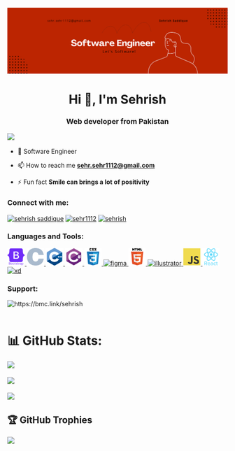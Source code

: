 ![logo](https://github.com/Sehrish-Saddique/Sehrish-Saddique/blob/main/SoftwareEngineer.png?raw=true)
<h1 align="center">Hi 👋, I'm Sehrish</h1>
<h3 align="center">Web developer from Pakistan</h3>

[![](https://visitcount.itsvg.in/api?id=sehrish-saddique&icon=0&color=10)](https://visitcount.itsvg.in)

 

- 🔭 Software Engineer

- 📫 How to reach me **sehr.sehr1112@gmail.com**

- ⚡ Fun fact **Smile can brings a lot of positivity**

<h3 align="left">Connect with me:</h3>
<p align="left">
   
<a href="https://linkedin.com/in/sehrish-saddique-51b55621a" target="blank"><img align="center" src="https://raw.githubusercontent.com/rahuldkjain/github-profile-readme-generator/master/src/images/icons/Social/linked-in-alt.svg" alt="sehrish saddique" height="30" width="40" /></a>
<a href="https://instagram.com/sehr1112" target="blank"><img align="center" src="https://raw.githubusercontent.com/rahuldkjain/github-profile-readme-generator/master/src/images/icons/Social/instagram.svg" alt="sehr1112" height="30" width="40" /></a>
<a href="https://dribbble.com/Sehr1112" target="blank"><img align="center" src="https://raw.githubusercontent.com/rahuldkjain/github-profile-readme-generator/master/src/images/icons/Social/dribbble.svg" alt="sehrish" height="30" width="40" /></a>
</p>

<h3 align="left">Languages and Tools:</h3>
<p align="left"> <a href="https://getbootstrap.com" target="_blank" rel="noreferrer"> <img src="https://raw.githubusercontent.com/devicons/devicon/master/icons/bootstrap/bootstrap-plain-wordmark.svg" alt="bootstrap" width="40" height="40"/> </a> <a href="https://www.cprogramming.com/" target="_blank" rel="noreferrer"> <img src="https://raw.githubusercontent.com/devicons/devicon/master/icons/c/c-original.svg" alt="c" width="40" height="40"/> </a> <a href="https://www.w3schools.com/cpp/" target="_blank" rel="noreferrer"> <img src="https://raw.githubusercontent.com/devicons/devicon/master/icons/cplusplus/cplusplus-original.svg" alt="cplusplus" width="40" height="40"/> </a> <a href="https://www.w3schools.com/cs/" target="_blank" rel="noreferrer"> <img src="https://raw.githubusercontent.com/devicons/devicon/master/icons/csharp/csharp-original.svg" alt="csharp" width="40" height="40"/> </a> <a href="https://www.w3schools.com/css/" target="_blank" rel="noreferrer"> <img src="https://raw.githubusercontent.com/devicons/devicon/master/icons/css3/css3-original-wordmark.svg" alt="css3" width="40" height="40"/> </a> <a href="https://www.figma.com/" target="_blank" rel="noreferrer"> <img src="https://www.vectorlogo.zone/logos/figma/figma-icon.svg" alt="figma" width="40" height="40"/> </a> <a href="https://www.w3.org/html/" target="_blank" rel="noreferrer"> <img src="https://raw.githubusercontent.com/devicons/devicon/master/icons/html5/html5-original-wordmark.svg" alt="html5" width="40" height="40"/> </a> <a href="https://www.adobe.com/in/products/illustrator.html" target="_blank" rel="noreferrer"> <img src="https://www.vectorlogo.zone/logos/adobe_illustrator/adobe_illustrator-icon.svg" alt="illustrator" width="40" height="40"/> </a> <a href="https://developer.mozilla.org/en-US/docs/Web/JavaScript" target="_blank" rel="noreferrer"> <img src="https://raw.githubusercontent.com/devicons/devicon/master/icons/javascript/javascript-original.svg" alt="javascript" width="40" height="40"/> </a> <a href="https://reactjs.org/" target="_blank" rel="noreferrer"> <img src="https://raw.githubusercontent.com/devicons/devicon/master/icons/react/react-original-wordmark.svg" alt="react" width="40" height="40"/> </a> <a href="https://www.adobe.com/products/xd.html" target="_blank" rel="noreferrer"> <img src="https://cdn.worldvectorlogo.com/logos/adobe-xd.svg" alt="xd" width="40" height="40"/> </a> </p>

<h3 align="left">Support:</h3>





<p><a href="https://bmc.link/sehrish"> <img align="left" src="https://cdn.buymeacoffee.com/buttons/v2/default-yellow.png" height="50" width="210" alt="https://bmc.link/sehrish" /></a></p><br><br>

 
 

# 📊 GitHub Stats:
![](https://github-readme-stats-sigma-five.vercel.app/api?username=sehrish-saddique&theme=dark&hide_border=false&include_all_commits=true&count_private=true)<br/><br/>
![](https://github-readme-streak-stats.herokuapp.com/?user=sehrish-saddique&theme=dark&hide_border=false)<br/><br/>
![](https://github-readme-stats-sigma-five.vercel.app/api/top-langs/?username=sehrish-saddique&theme=dark&hide_border=false&include_all_commits=true&count_private=true&layout=compact)






 


## 🏆 GitHub Trophies
![](https://github-profile-trophy.vercel.app/?username=sehrish-saddique&theme=radical&no-frame=false&no-bg=false&margin-w=4)



  
